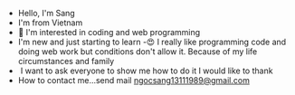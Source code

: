 
- Hello, I'm Sang
- I'm from Vietnam
- 👀 I'm interested in coding and web programming
- I'm new and just starting to learn
-😍 I really like programming code and doing web work but conditions don't allow it. Because of my life circumstances and family
- ️ I want to ask everyone to show me how to do it
I would like to thank
- How to contact me...send mail ngocsang13111989@gmail.com
